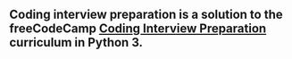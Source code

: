 ## Coding interview preparation is a solution to the freeCodeCamp [Coding Interview Preparation](https://www.freecodecamp.org/learn/coding-interview-prep/algorithms/) curriculum in Python 3.
